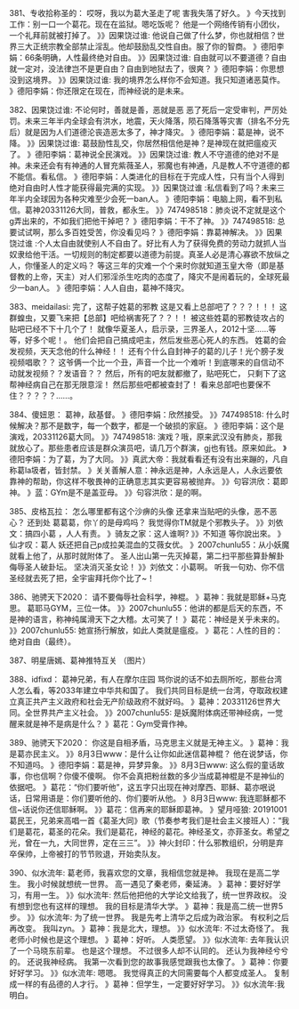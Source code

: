 381、专收拾称圣的： 哎呀，我以为葛大圣走了呢
害我失落了好久。
》今天找到工作：别一口一个葛花。现在在监狱。嗯吃饭呢？
他是一个网络传销有小团伙，一个礼拜前就被打掉了。
》》因果饶过谁: 他说自己做了什么梦，你也就相信？世界三大正统宗教全部禁止淫乱。他却鼓励乱交性自由。服了你的智商。
》德阳李娟：66条明确，人性最终绝对自由。
》》因果饶过谁: 自由就可以不要道德？自由就一定对，没法律岂不是更自由？自由到地狱去了，很爽？
》德阳李娟：你思想没到这境界。
》》因果饶过谁: 我的境界怎么样你不会知道。我只知道诸恶莫作。
》德阳李娟：你还限定在现在，而神经说的是未来。

382、因果饶过谁: 不论何时，善就是善，恶就是恶
恶了死后一定受审判，严厉处罚。未来三年半内全球会有洪水，地震，天火降落，陨石降落等灾害（排名不分先后）就是因为人们道德沦丧造恶太多了，神才降灾。
》德阳李娟：葛是神，说不降。
》》因果饶过谁: 葛鼓励性乱交，你居然相信他是神？是神现在就把瘟疫灭了。
》德阳李娟：葛神说全民演戏。
》》因果饶过谁: 教人不守道德的绝对不是神。未来还会有有神通的人冒充紫薇圣人，邪魔也有神通，凡是教人不守道德的都不能信。看私信。
》德阳李娟：人类进化的目标在于完成人性，只有当个人得到绝对自由时人性才能获得最完满的实现。
》》因果饶过谁 :私信看到了吗？未来三年半内全球因为各种灾难至少会死一ban人。
》德阳李娟：电脑上网，看不到私信。葛神20331126大同，普救，都永生。
》》747498518：肺炎说不定就是这个g弄出来的，不如我们把他干掉吧？
》德阳李娟：干不了神。
》》747498518: 总要试试啊，那么多百姓受苦，你没看见吗？
》德阳李娟：靠葛神解决。
》》因果饶过谁 :个人太自由就使别人不自由了。好比有人为了获得免费的劳动力就抓人当奴隶给他干活。一切规则的制定都要以道德为前提。真圣人必是清心寡欲不放纵之人，你懂圣人的定义吗？
等这三年的灾难一个个来时你就知道玉皇大帝（即是基督教的上帝，天主）对人们邪淫杀生吃肉的态度了，降灾不是闹着玩的，全球死最少一ban人。
》德阳李娟：人人自由，葛神不降灾。

383、meidailasi: 完了，这帮子姓葛的邪教
这是又看上总部吧了？？？！！！
这群蝗虫，又要飞来把【总部】吧给祸害死了？？！！
被这些姓葛的邪教徒攻占的贴吧已经不下十几个了！
就像华夏圣人，启示录，三界圣人，2012十坚……等等，好多个呢！。
他们会把自己搞成吧主，然后发些恶心死人的东西。
姓葛的会发视频，天天念他的什么神经！！
还有个什么自封神子的葛的儿子！光个膀子发视频唱歌？？
这爷俩一个比一个丑，声音一个比一个难听！到底哪来的自信动不动就发视频？？发语音？？
然后，所有的吧友就都撤了，贴吧死亡，
只剩下了这帮神经病自己在那无限意淫！
然后那些吧都被查封了！
看来总部吧也要保不住？？？？？……。

384、傻妞恩： 葛神，敌基督。
》德阳李娟：欣然接受。
》》747498518: 什么时候解决？那不是数字，每一个数字，都是一个破损的家庭。
》德阳李娟：这个是演戏，20331126葛大同。
》》747498518: 演戏？哦，原来武汉没有肺炎，那我就放心了。那些患者应该是群众演员吧，请几万个群演，gj也有钱。原来如此。
》德阳李娟：为了葛，为了大同。
》》真武大帝：我就看看还有没有出来蹦的，凡自称葛la圾者，皆封禁。
》关关善解人意：神永远是神，人永远是人，人永远要依靠神的帮助，你这样不敬畏神的正确意志其实更容易被抛弃。
》》句容洪欣：葛即神。
》蓝：GYm是不是盖亚母。
》》句容洪欣：是的啊。

385、皮格瓦拉： 怎么哪里都有这个沙痹的头像
还拿来当贴吧的头像，恶不恶心？
还到处 葛葛葛，你丫的是母鸡吗？
我觉得你TM就是个邪教头子。
》》刘依文：搞四小葛
，人人有责。
》骑友之家：这人谁啊?
》》不知道 等你說出來。
》仙才叹：葛人 妖还把自己p成拉美混血的艾薇女优。
》2007chunlu55：从小妖魔就看上他了，从那时就附体了。
圣人出山第一先灭掉葛，第二扫平那些算卦解卦侮辱圣人破卦坛。
坚决消灭圣女论！
》》刘依文：小葛啊。
听我一句劝、你不信圣经就去死了把，全宇宙拜托你个比了~！

386、驰骋天下2020： 请不要侮辱社会科学，神棍。
》葛神：我就是耶稣+马克思。
葛耶马GYM，三位一体。
》》2007chunlu55：他讲的都是后天的东西，不是神的语言，称神纯属滑天下之大稽。太可笑了！
》葛花：神经是关乎未来的。
》》2007chunlu55: 她宣扬行解放，如此人类就是瘟疫。
》葛花：人性的目的：绝对自由（最终）。

387、明星唐嫣、葛神推特互关
（图片）

388、idfixd： 葛神兄弟，有人在摩尔庄园
骂你说的话不如去厕所吃，那些台湾人怎么看，等2033年建立中华共和国了。
我们共同目标是统一台湾，夺取政权建立真正共产主义政府和社会无产阶级政府不就好吗。
》葛神：20331126世界大同。全世界共产主义社会。
》》2007chunlu55: 是妖魔附体病还带神经病，一觉醒来就是神不是病是什么？
》葛花：Gym受膏作神。

389、驰骋天下2020： 你这是自相矛盾，马克思主义就是无神主义。
》葛神：我是葛亦民主义。
》》8月3日www：是什么让你如此迷信葛神棍？
他在说梦话，你不知道吗。
》德阳李娟：葛是神，异梦异象。
》》8月3日www: 这么假的童话故事，你也信啊？你傻不傻啊。
你不会真把粉丝数的多少当成葛神棍是不是神仙的依据吧。
》葛花：“你们要听他”，这五字只出现在神对摩西、耶稣、葛亦呡说话，日常用语是：你们要听他的、你们要听从他。
》8月3日www: 我连耶稣都不信~话说你还信耶稣啊。
》》葛花：信再来的耶稣即葛神。
》望月哑狼: 20191001葛民王，兄弟来高唱一首《葛圣大同》歌（节奏参考我们是社会主义接班人）：“我们是葛花，葛圣的花朵。我们是葛花，神经的葛花。神经圣文，亦菲圣女。希望之光，曾在一九，大同世界，定在三三”。
》》神火封印：什么邪教组织，分明是弃卒保帅，上帝被打的节节败退，开始卖队友。

390、似水流年: 葛老师，我喜欢您的文章，我相信您就是神。
我现在是高二学生。
我小时候就想统一世界。
高一遇见了秦老师，秦延涛。
》葛神：要好好学习，有用一生。
》》似水流年: 然后他把他的大学论文给我了，统一世界政权。
没有想到您也有这样的理想。
我的目标是清华大学。
》葛神：我是高二统一世界5步。
》》似水流年: 为了统一世界。
我是先考上清华之后成为政治家。
有权利之后再改变。
我叫zyn。
》葛神：我是北大，理想。
》》似水流年: 不过太奇怪了。
我老师小时候也是这个理想。
》葛神：好听。
人类愿望。
》》似水流年: 去年我认识了一个马晓东前辈。
也是这个理想。
不过很多人却不认同的。
还认为我神经兮兮的。
还说我神经病。
我第一次看到您的故事我感觉跟我也太像了。
》葛神：你要好好学习。
》》似水流年: 嗯嗯。
我觉得真正的大同需要每个人都变成圣人。
复制成一样的有品德的人才行。
》葛神：但学生，一定要好好学习。
》》似水流年:我明白。